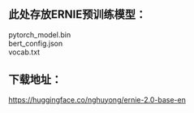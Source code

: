 ## 此处存放ERNIE预训练模型：  
pytorch_model.bin  
bert_config.json  
vocab.txt  

## 下载地址：  
https://huggingface.co/nghuyong/ernie-2.0-base-en